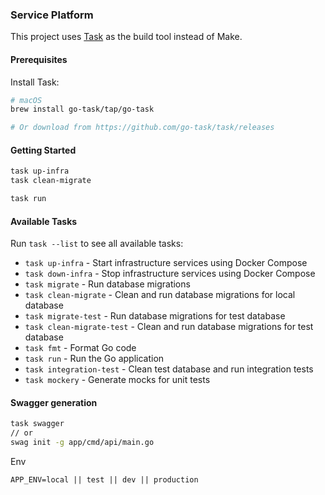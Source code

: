 ### Service Platform

This project uses [Task](https://taskfile.dev/) as the build tool instead of Make.

#### Prerequisites

Install Task:

```bash
# macOS
brew install go-task/tap/go-task

# Or download from https://github.com/go-task/task/releases
```

#### Getting Started

```bash
task up-infra
task clean-migrate

task run
```

#### Available Tasks

Run `task --list` to see all available tasks:

- `task up-infra` - Start infrastructure services using Docker Compose
- `task down-infra` - Stop infrastructure services using Docker Compose
- `task migrate` - Run database migrations
- `task clean-migrate` - Clean and run database migrations for local database
- `task migrate-test` - Run database migrations for test database
- `task clean-migrate-test` - Clean and run database migrations for test database
- `task fmt` - Format Go code
- `task run` - Run the Go application
- `task integration-test` - Clean test database and run integration tests
- `task mockery` - Generate mocks for unit tests

#### Swagger generation

```bash
task swagger
// or
swag init -g app/cmd/api/main.go
```

Env

```env
APP_ENV=local || test || dev || production
```
